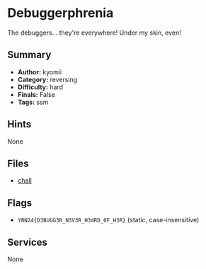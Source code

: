 # Debuggerphrenia
The debuggers... they're everywhere! Under my skin, even!

## Summary
- **Author:** kyomii
- **Category:** reversing
- **Difficulty:** hard
- **Finals:** False
- **Tags:** ssm

## Hints
None

## Files
- [chall](<dist/chall>)

## Flags
- `YBN24{D3BUGG3R_N3V3R_H34RD_0F_H3R}` (static, case-insensitive)

## Services
None
